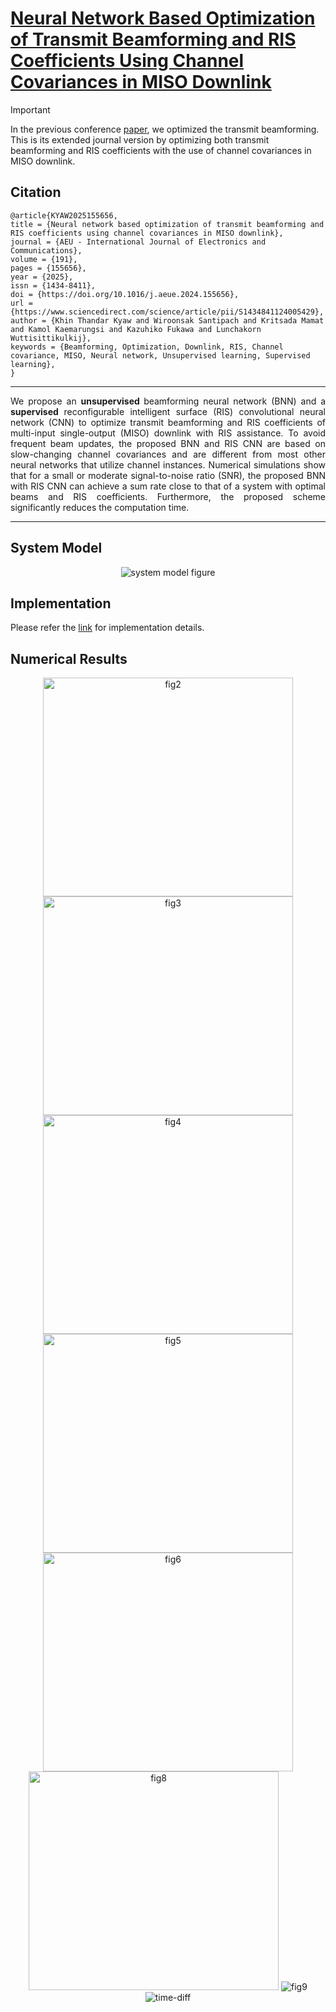 # [Neural Network Based Optimization of Transmit Beamforming and RIS Coefficients Using Channel Covariances in MISO Downlink](https://authors.elsevier.com/a/1kNoM56FhxWMOr)

> [!IMPORTANT]
> In the previous conference [paper](https://github.com/khinthandarkyaw98/BF-RIS-Channel-Covariance-DeepLearning), we optimized the transmit beamforming.
> This is its extended journal version by optimizing both transmit beamforming and RIS coefficients with the use of channel covariances in MISO downlink.

## Citation

```
@article{KYAW2025155656,
title = {Neural network based optimization of transmit beamforming and RIS coefficients using channel covariances in MISO downlink},
journal = {AEU - International Journal of Electronics and Communications},
volume = {191},
pages = {155656},
year = {2025},
issn = {1434-8411},
doi = {https://doi.org/10.1016/j.aeue.2024.155656},
url = {https://www.sciencedirect.com/science/article/pii/S1434841124005429},
author = {Khin Thandar Kyaw and Wiroonsak Santipach and Kritsada Mamat and Kamol Kaemarungsi and Kazuhiko Fukawa and Lunchakorn Wuttisittikulkij},
keywords = {Beamforming, Optimization, Downlink, RIS, Channel covariance, MISO, Neural network, Unsupervised learning, Supervised learning},
}
```

---
<div align="justify">
We propose an <b> unsupervised </b> beamforming neural network (BNN) and a <b> supervised </b> reconfigurable intelligent surface (RIS) convolutional neural network (CNN) to optimize transmit beamforming and RIS coefficients of multi-input single-output (MISO) downlink with RIS assistance. To avoid frequent beam updates, the proposed BNN and RIS CNN are based on slow-changing channel covariances and are different from most other neural networks that utilize channel instances. Numerical simulations show that for a small or moderate signal-to-noise ratio (SNR), the proposed BNN with RIS CNN can achieve a sum rate close to that of a system with optimal beams and RIS coefficients. Furthermore, the proposed scheme significantly reduces the computation time.
</div>

---

## System Model
<div align="center">
    <img src="./Plots/fig1.png" alt="system model figure">
</div>


## Implementation
Please refer the [link](https://authors.elsevier.com/a/1kNoM56FhxWMOr) for implementation details.

## Numerical Results
<div align="center">
    <img src="https://github.com/khinthandarkyaw98/Optimization-of-Transmit-Beamforming-and-RIS-Coefficients-Using-Channel-Covariances-in-MISO-Downlink/blob/main/Plots/fig2.png" alt="fig2" style="width:400px; height:350px">
    <img src="https://github.com/khinthandarkyaw98/Optimization-of-Transmit-Beamforming-and-RIS-Coefficients-Using-Channel-Covariances-in-MISO-Downlink/blob/main/Plots/fig3.png" alt="fig3" style="width:400px; height:350px">
    <img src="https://github.com/khinthandarkyaw98/Optimization-of-Transmit-Beamforming-and-RIS-Coefficients-Using-Channel-Covariances-in-MISO-Downlink/blob/main/Plots/fig4.png" alt="fig4" style="width:400px; height:350px">
    <img src="https://github.com/khinthandarkyaw98/Optimization-of-Transmit-Beamforming-and-RIS-Coefficients-Using-Channel-Covariances-in-MISO-Downlink/blob/main/Plots/fig5.png" alt="fig5" style="width:400px; height:350px">
    <img src="https://github.com/khinthandarkyaw98/Optimization-of-Transmit-Beamforming-and-RIS-Coefficients-Using-Channel-Covariances-in-MISO-Downlink/blob/main/Plots/fig6.png" alt="fig6" style="width:400px; height:350px">
    <img src="https://github.com/khinthandarkyaw98/Optimization-of-Transmit-Beamforming-and-RIS-Coefficients-Using-Channel-Covariances-in-MISO-Downlink/blob/main/Plots/fig8.png" alt="fig8" style="width:400px; height:350px">
    <img src="https://github.com/khinthandarkyaw98/Optimization-of-Transmit-Beamforming-and-RIS-Coefficients-Using-Channel-Covariances-in-MISO-Downlink/blob/main/Plots/fig9.png" alt="fig9">
    <img src="https://github.com/khinthandarkyaw98/Optimization-of-Transmit-Beamforming-and-RIS-Coefficients-Using-Channel-Covariances-in-MISO-Downlink/blob/main/Plots/Bar_Time.png" alt="time-diff">
</div>
